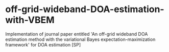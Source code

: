 # off-grid-wideband-DOA-estimation-with-VBEM
Implementation of journal paper entitled 'An off-grid wideband DOA estimation method with the variational Bayes expectation-maximization framework' for DOA estimation [SP]
